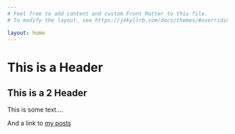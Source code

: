 ```yaml
---
# Feel free to add content and custom Front Matter to this file.
# To modify the layout, see https://jekyllrb.com/docs/themes/#overriding-theme-defaults

layout: home
---
```

# This is a Header

## This is a 2 Header

This is some text....

And a link to [my posts](./_posts/2023-10-14-welcome-to-jekyll.html)
